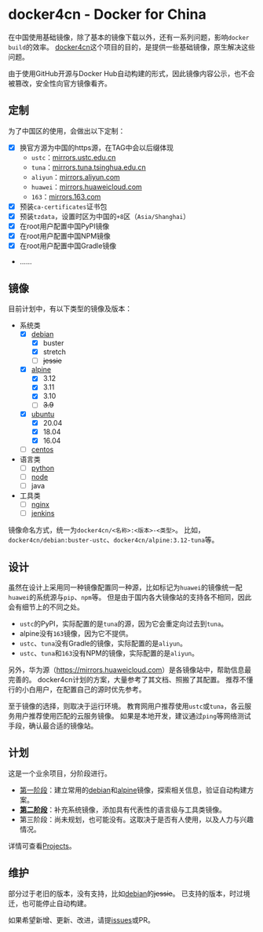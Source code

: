 # docker4cn - Docker for China

在中国使用基础镜像，除了基本的镜像下载以外，还有一系列问题，影响`docker build`的效率。
[docker4cn]这个项目的目的，是提供一些基础镜像，原生解决这些问题。

由于使用GitHub开源与Docker Hub自动构建的形式，因此镜像内容公示，也不会被篡改，安全性向官方镜像看齐。

[docker4cn]:https://docker-4.cn

## 定制

为了中国区的使用，会做出以下定制：

- [x] 换官方源为中国的https源，在TAG中会以后缀体现
    - `ustc`：[mirrors.ustc.edu.cn](https://mirrors.ustc.edu.cn)
    - `tuna`：[mirrors.tuna.tsinghua.edu.cn](https://mirrors.tuna.tsinghua.edu.cn)
    - `aliyun`：[mirrors.aliyun.com](https://mirrors.aliyun.com)
    - `huawei`：[mirrors.huaweicloud.com](https://mirrors.huaweicloud.com)
    - `163`：[mirrors.163.com](https://mirrors.163.com)
- [x] 预装`ca-certificates`证书包
- [x] 预装`tzdata`，设置时区为中国的`+8`区（`Asia/Shanghai`）
- [x] 在root用户配置中国PyPI镜像
- [x] 在root用户配置中国NPM镜像
- [x] 在root用户配置中国Gradle镜像
- ……

## 镜像

目前计划中，有以下类型的镜像及版本：

- 系统类
    - [x] [debian]
        - [x] buster
        - [x] stretch
        - [ ] ~~jessie~~
    - [x] [alpine]
        - [x] 3.12
        - [x] 3.11
        - [x] 3.10
        - [ ] ~~3.9~~
    - [x] [ubuntu]
        - [x] 20.04
        - [x] 18.04
        - [x] 16.04
    - [ ] [centos]
- 语言类
    - [ ] [python]
    - [ ] [node]
    - [ ] java
- 工具类
    - [ ] [nginx]
    - [ ] [jenkins]

镜像命名方式，统一为`docker4cn/<名称>:<版本>-<类型>`。
比如，`docker4cn/debian:buster-ustc`、`docker4cn/alpine:3.12-tuna`等。

[debian]:/debian/
[alpine]:/alpine/
[ubuntu]:/ubuntu/
[centos]:/centos/
[python]:/python/
[node]:/node/
[nginx]:/nginx/
[jenkins]:/jenkins/

## 设计

虽然在设计上采用同一种镜像配置同一种源，比如标记为`huawei`的镜像统一配`huawei`的系统源与`pip`、`npm`等。
但是由于国内各大镜像站的支持各不相同，因此会有细节上的不同之处。

- `ustc`的PyPI，实际配置的是`tuna`的源，因为它会重定向过去到`tuna`。
- alpine没有`163`镜像，因为它不提供。
- `ustc`、`tuna`没有Gradle的镜像，实际配置的是`aliyun`。
- `ustc`、`tuna`和`163`没有NPM的镜像，实际配置的是`aliyun`。

另外，华为源（<https://mirrors.huaweicloud.com>）是各镜像站中，帮助信息最完善的。
docker4cn计划的方案，大量参考了其文档、照搬了其配置。
推荐不懂行的小白用户，在配置自己的源时优先参考。

至于镜像的选择，则取决于运行环境。
教育网用户推荐使用`ustc`或`tuna`，各云服务用户推荐使用匹配的云服务镜像。
如果是本地开发，建议通过`ping`等网络测试手段，确认最合适的镜像站。

## 计划

这是一个业余项目，分阶段进行。

- [第一阶段]：建立常用的[debian]和[alpine]镜像，探索相关信息，验证自动构建方案。
- **[第二阶段]**：补充系统镜像，添加具有代表性的语言级与工具类镜像。
- 第三阶段：尚未规划，也可能没有。这取决于是否有人使用，以及人力与兴趣情况。

详情可查看[Projects]。

[Projects]:https://github.com/orgs/docker4cn/projects
[第一阶段]:https://github.com/orgs/docker4cn/projects/1
[第二阶段]:https://github.com/orgs/docker4cn/projects/2

## 维护

部分过于老旧的版本，没有支持，比如[debian]的~~jessie~~。
已支持的版本，时过境迁，也可能停止自动构建。

如果希望新增、更新、改进，请提[issues]或PR。

[issues]:https://github.com/docker4cn/docker4cn.github.io/issues/new
